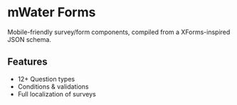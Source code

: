 # mWater Forms

Mobile-friendly survey/form components, compiled from a XForms-inspired JSON schema.

## Features

* 12+ Question types
* Conditions & validations
* Full localization of surveys